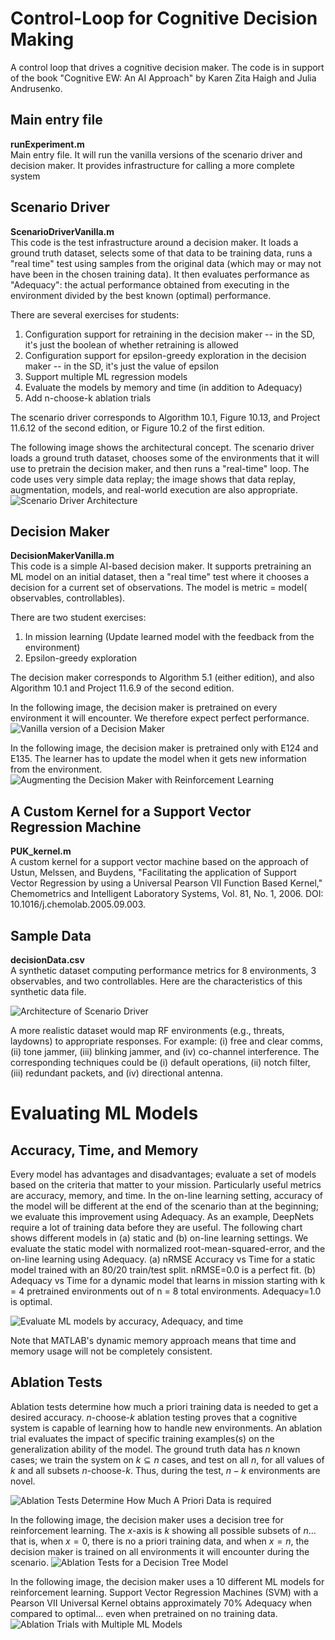 # Control-Loop for Cognitive Decision Making
A control loop that drives a cognitive decision maker.
The code is in support of the book "Cognitive EW: An AI Approach" by Karen Zita
Haigh and Julia Andrusenko. 

## Main entry file
**runExperiment.m**<br>
Main entry file. It will run the vanilla versions of the scenario driver and
decision maker. It provides infrastructure for calling a more complete system

## Scenario Driver
**ScenarioDriverVanilla.m**<br>
This code is the test infrastructure around a decision maker. It loads a
ground truth dataset, selects some of that data to be training data, runs a
"real time" test using samples from the original data (which may or may not
have been in the chosen training data). It then evaluates performance as
"Adequacy": the actual performance obtained from executing in the environment
divided by the best known (optimal) performance.<br>

There are several exercises for students:<br>
1. Configuration support for retraining in the decision maker  -- in the SD,
   it's just the boolean of whether retraining is allowed
2. Configuration support for epsilon-greedy exploration in the decision
    maker -- in the SD, it's just the value of epsilon
3. Support multiple ML regression models
4. Evaluate the models by memory and time (in addition to Adequacy)
5. Add n-choose-k ablation trials

The scenario driver corresponds to Algorithm 10.1, Figure 10.13,
and Project 11.6.12 of the second edition, or Figure 10.2 of the first edition.

The following image shows the architectural concept. The scenario driver loads a ground truth dataset, chooses some of the environments that it will use to pretrain the decision maker, and then runs a "real-time" loop. The code uses very simple data replay; the image shows that data replay, augmentation, models, and real-world execution are also appropriate.
![Scenario Driver Architecture](https://github.com/cognitive-ew/Control-Loop/blob/main/images/02%20ScenarioDriver.png)

## Decision Maker
**DecisionMakerVanilla.m**<br>
This code is a simple AI-based decision maker. It supports pretraining an ML
model on an initial dataset, then a "real time" test where it chooses a
decision for a current set of observations. The model is metric = model(
observables, controllables).

There are two student exercises:<br>
1. In mission learning (Update learned model with the feedback from the
  environment)
2. Epsilon-greedy exploration

The decision maker corresponds to Algorithm 5.1 (either edition),
and also Algorithm 10.1 and Project 11.6.9 of the second edition.

In the following image, the decision maker is pretrained on every environment it will encounter. We therefore expect perfect performance.
![Vanilla version of a Decision Maker](https://github.com/cognitive-ew/Control-Loop/blob/main/images/03%20DecisionMaker%20Vanilla.png)

In the following image, the decision maker is pretrained only with E124 and E135. The learner has to update the model when it gets new information from the environment.
![Augmenting the Decision Maker with Reinforcement Learning](https://github.com/cognitive-ew/Control-Loop/blob/main/images/04%20DecisionMaker%20RL.png)


## A Custom Kernel for a Support Vector Regression Machine
**PUK_kernel.m**<br>
A custom kernel for a support vector machine based on the approach of
Ustun, Melssen, and Buydens, "Facilitating the application of Support Vector
Regression by using a Universal Pearson VII Function Based Kernel," Chemometrics 
and Intelligent Laboratory Systems, Vol. 81, No. 1, 2006.
DOI: 10.1016/j.chemolab.2005.09.003.

## Sample Data
**decisionData.csv**<br>
A synthetic dataset computing performance metrics for 8 environments, 3 observables, 
and two controllables. Here are the characteristics of this synthetic data file.

![Architecture of Scenario Driver](https://github.com/cognitive-ew/Control-Loop/blob/main/images/01%20DataDescription.png)

A more realistic dataset would map RF environments (e.g., threats, laydowns) to appropriate responses. For example: (i) free and clear comms, (ii) tone jammer, (iii) blinking jammer, and (iv) co-channel interference. The corresponding techniques could be (i) default operations, (ii) notch filter, (iii) redundant packets, and (iv) directional antenna.

# Evaluating ML Models

## Accuracy, Time, and Memory
Every model has advantages and disadvantages; evaluate a set of models
based on the criteria that matter to your mission. Particularly useful metrics are accuracy, memory, and time. In the on-line learning setting, accuracy of the model will be different at the end of the scenario than at the beginning; we evaluate this improvement using Adequacy. As an example, DeepNets require a lot of training data before they are useful. The following chart shows different models in (a) static and (b) on-line learning settings. We evaluate the static model with normalized root-mean-squared-error, and the on-line learning using Adequacy. (a) nRMSE Accuracy vs Time for a static model trained with an 80/20 train/test split. nRMSE=0.0 is a perfect fit. (b) Adequacy vs Time for a dynamic model that learns in mission starting with k = 4 pretrained environments out of n = 8 total environments. Adequacy=1.0 is optimal.

![Evaluate ML models by accuracy, Adequacy, and time](https://github.com/cognitive-ew/Control-Loop/blob/main/images/06%20Eval%20DecisionMaker.png)

Note that MATLAB's dynamic memory approach means that time and memory usage will not be completely consistent.

## Ablation Tests

Ablation tests determine how much a priori training data is needed to get a desired
accuracy. $n$-choose-$k$ ablation testing proves that a cognitive system is capable of
learning how to handle new environments. An ablation trial evaluates the impact of specific training examples(s) on the generalization ability of the model. The ground
truth data has $n$ known cases; we train the system on $k \subseteq n$ cases, and test on all $n$, for all values of $k$ and all subsets $n$-choose-$k$. Thus, during the test, $n-k$ environments are novel.

![Ablation Tests Determine How Much A Priori Data is required](https://github.com/cognitive-ew/Control-Loop/blob/main/images/05.01%20Ablation%20Intro.png)

In the following image, the decision maker uses a decision tree for reinforcement learning. The $x$-axis is $k$ showing all possible subsets of $n$... that is, when $x=0$, there is no a priori training data, and when $x=n$, the decision maker is trained on all environments it will encounter during the scenario. 
![Ablation Tests for a Decision Tree Model](https://github.com/cognitive-ew/Control-Loop/blob/main/images/05.02%20Ablation%20DecisionTree.png)

In the following image, the decision maker uses a 10 different ML models for reinforcement learning. Support Vector Regression Machines (SVM) with a Pearson VII Universal Kernel obtains approximately 70% Adequacy when compared to optimal... even when pretrained on no training data.
![Ablation Trials with Multiple ML Models](https://github.com/cognitive-ew/Control-Loop/blob/main/images/05.03%20Ablation%20MultipleML.png)
